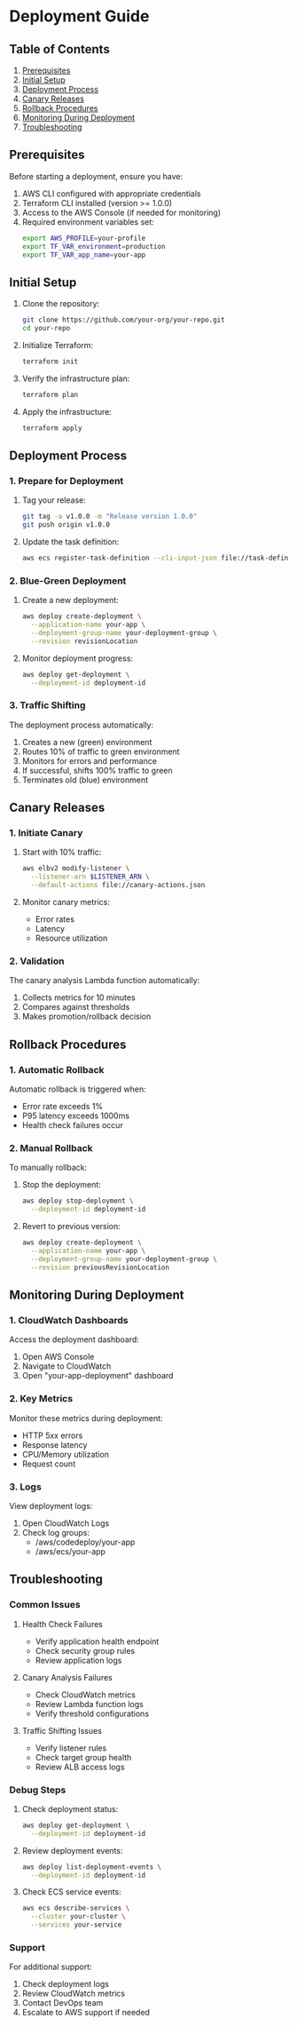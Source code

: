 # Deployment Guide

## Table of Contents

1. [Prerequisites](#prerequisites)
2. [Initial Setup](#initial-setup)
3. [Deployment Process](#deployment-process)
4. [Canary Releases](#canary-releases)
5. [Rollback Procedures](#rollback-procedures)
6. [Monitoring During Deployment](#monitoring-during-deployment)
7. [Troubleshooting](#troubleshooting)

## Prerequisites

Before starting a deployment, ensure you have:

1. AWS CLI configured with appropriate credentials
2. Terraform CLI installed (version >= 1.0.0)
3. Access to the AWS Console (if needed for monitoring)
4. Required environment variables set:
   ```bash
   export AWS_PROFILE=your-profile
   export TF_VAR_environment=production
   export TF_VAR_app_name=your-app
   ```

## Initial Setup

1. Clone the repository:

   ```bash
   git clone https://github.com/your-org/your-repo.git
   cd your-repo
   ```

2. Initialize Terraform:

   ```bash
   terraform init
   ```

3. Verify the infrastructure plan:

   ```bash
   terraform plan
   ```

4. Apply the infrastructure:
   ```bash
   terraform apply
   ```

## Deployment Process

### 1. Prepare for Deployment

1. Tag your release:

   ```bash
   git tag -a v1.0.0 -m "Release version 1.0.0"
   git push origin v1.0.0
   ```

2. Update the task definition:
   ```bash
   aws ecs register-task-definition --cli-input-json file://task-definition.json
   ```

### 2. Blue-Green Deployment

1. Create a new deployment:

   ```bash
   aws deploy create-deployment \
     --application-name your-app \
     --deployment-group-name your-deployment-group \
     --revision revisionLocation
   ```

2. Monitor deployment progress:
   ```bash
   aws deploy get-deployment \
     --deployment-id deployment-id
   ```

### 3. Traffic Shifting

The deployment process automatically:

1. Creates a new (green) environment
2. Routes 10% of traffic to green environment
3. Monitors for errors and performance
4. If successful, shifts 100% traffic to green
5. Terminates old (blue) environment

## Canary Releases

### 1. Initiate Canary

1. Start with 10% traffic:

   ```bash
   aws elbv2 modify-listener \
     --listener-arn $LISTENER_ARN \
     --default-actions file://canary-actions.json
   ```

2. Monitor canary metrics:
   - Error rates
   - Latency
   - Resource utilization

### 2. Validation

The canary analysis Lambda function automatically:

1. Collects metrics for 10 minutes
2. Compares against thresholds
3. Makes promotion/rollback decision

## Rollback Procedures

### 1. Automatic Rollback

Automatic rollback is triggered when:

- Error rate exceeds 1%
- P95 latency exceeds 1000ms
- Health check failures occur

### 2. Manual Rollback

To manually rollback:

1. Stop the deployment:

   ```bash
   aws deploy stop-deployment \
     --deployment-id deployment-id
   ```

2. Revert to previous version:
   ```bash
   aws deploy create-deployment \
     --application-name your-app \
     --deployment-group-name your-deployment-group \
     --revision previousRevisionLocation
   ```

## Monitoring During Deployment

### 1. CloudWatch Dashboards

Access the deployment dashboard:

1. Open AWS Console
2. Navigate to CloudWatch
3. Open "your-app-deployment" dashboard

### 2. Key Metrics

Monitor these metrics during deployment:

- HTTP 5xx errors
- Response latency
- CPU/Memory utilization
- Request count

### 3. Logs

View deployment logs:

1. Open CloudWatch Logs
2. Check log groups:
   - /aws/codedeploy/your-app
   - /aws/ecs/your-app

## Troubleshooting

### Common Issues

1. Health Check Failures

   - Verify application health endpoint
   - Check security group rules
   - Review application logs

2. Canary Analysis Failures

   - Check CloudWatch metrics
   - Review Lambda function logs
   - Verify threshold configurations

3. Traffic Shifting Issues
   - Verify listener rules
   - Check target group health
   - Review ALB access logs

### Debug Steps

1. Check deployment status:

   ```bash
   aws deploy get-deployment \
     --deployment-id deployment-id
   ```

2. Review deployment events:

   ```bash
   aws deploy list-deployment-events \
     --deployment-id deployment-id
   ```

3. Check ECS service events:
   ```bash
   aws ecs describe-services \
     --cluster your-cluster \
     --services your-service
   ```

### Support

For additional support:

1. Check deployment logs
2. Review CloudWatch metrics
3. Contact DevOps team
4. Escalate to AWS support if needed
